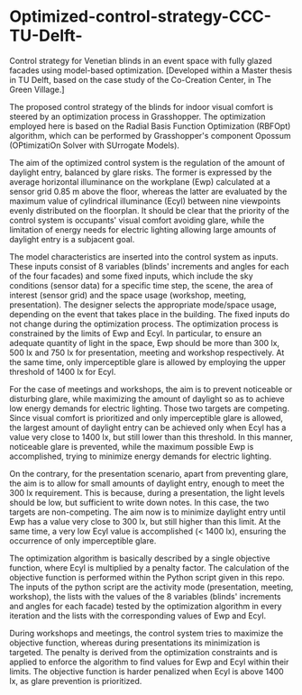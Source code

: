 # Optimized-control-strategy-CCC-TU-Delft-
Control strategy for Venetian blinds in an event space with fully glazed facades using model-based optimization.
[Developed within a Master thesis in TU Delft, based on the case study of the Co-Creation Center, in The Green Village.]

The proposed control strategy of the blinds for indoor visual comfort is steered by an optimization process in Grasshopper. The optimization employed here is based on the Radial Basis Function Optimization (RBFOpt) algorithm, which can be performed by Grasshopper's component Opossum (OPtimizatiOn Solver with SUrrogate Models). 

The aim of the optimized control system is  the regulation of the amount of daylight entry, balanced by glare risks. The former is expressed by the average horizontal illuminance on the workplane (Ewp) calculated at a sensor grid 0.85 m above the floor, whereas the latter are evaluated by the maximum value of cylindrical illuminance (Ecyl) between nine viewpoints evenly distributed on the floorplan. It should be clear that the priority of the control system is occupants' visual comfort avoiding glare, while the limitation of energy needs for electric lighting allowing large amounts of daylight entry is a subjacent goal.

The model characteristics are inserted into the control system as inputs. These inputs consist of 8 variables (blinds' increments and angles for each of the four facades) and some fixed inputs, which include the sky conditions (sensor data) for a specific time step, the scene, the area of interest (sensor grid) and the space usage (workshop, meeting, presentation). The designer selects the appropriate mode/space usage, depending on the event that takes place in the building. The fixed inputs do not change during the optimization process. The optimization process is constrained by the limits of Ewp and Ecyl. In particular, to ensure an adequate quantity of light in the space, Ewp should be more than 300 lx, 500 lx and 750 lx for presentation, meeting and workshop respectively. At the same time, only imperceptible glare is allowed by employing the upper threshold of 1400 lx for Ecyl.

For the case of meetings and workshops, the aim is to prevent noticeable or disturbing glare, while maximizing the amount of daylight so as to achieve low energy demands for electric lighting. Those two targets are competing. Since visual comfort is prioritized and only imperceptible glare is allowed, the largest amount of daylight entry can be achieved only when Ecyl has a value very close to 1400 lx, but still lower than this threshold. In this manner, noticeable glare is prevented, while the maximum possible Ewp is accomplished, trying to minimize energy demands for electric lighting. 

On the contrary, for the presentation scenario, apart from preventing glare, the aim is to allow for small amounts of daylight entry, enough to meet the 300 lx requirement. This is because, during a presentation, the light levels should be low, but sufficient to write down notes. In this case, the two targets are non-competing. The aim now is to minimize daylight entry until Ewp has a value very close to 300 lx, but still higher than this limit. At the same time, a very low Ecyl value is accomplished (< 1400 lx), ensuring the occurrence of only imperceptible glare.

The optimization algorithm is basically described by a single objective function, where Ecyl is multiplied by a penalty factor. The calculation of the objective function is performed within the Python script given in this repo. The inputs of the python script are the activity mode (presentation, meeting, workshop), the lists with the values of the 8 variables (blinds' increments and angles for each facade) tested by the optimization algorithm in every iteration and the lists with the corresponding values of Ewp and Ecyl.

During workshops and meetings, the control system tries to maximize the objective function, whereas during presentations its minimization is targeted. The penalty is derived from the optimization constraints and is applied to enforce the algorithm to find values for Ewp and Ecyl within their limits. The objective function is harder penalized when Ecyl is above 1400 lx, as glare prevention is prioritized.
